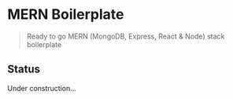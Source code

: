 # MERN Boilerplate

> Ready to go MERN (MongoDB, Express, React & Node) stack boilerplate

## Status

Under construction...

